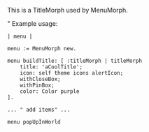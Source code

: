 This is a TitleMorph used by MenuMorph.

"
	Example usage:

	| menu |
	
	menu := MenuMorph new.

	menu buildTitle: [ :titleMorph | titleMorph
		title: 'aCoolTitle';
		icon: self theme icons alertIcon;
		withCloseBox;
		withPinBox;
		color: Color purple		
	].

	... " add items" ...
	
	menu popUpInWorld
